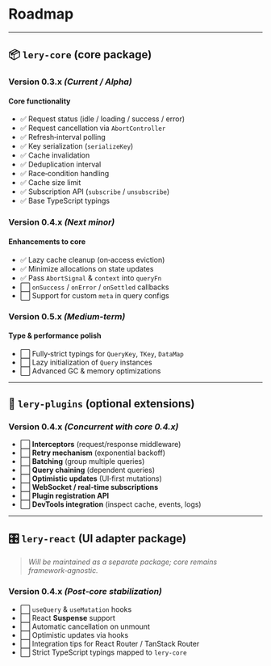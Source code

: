 # Roadmap

---

## 📦 `lery-core` (core package)

### Version **0.3.x** _(Current / Alpha)_

#### Core functionality

- ✅ Request status (idle / loading / success / error)
- ✅ Request cancellation via `AbortController`
- ✅ Refresh‑interval polling
- ✅ Key serialization (`serializeKey`)
- ✅ Cache invalidation
- ✅ Deduplication interval
- ✅ Race‑condition handling
- ✅ Cache size limit
- ✅ Subscription API (`subscribe` / `unsubscribe`)
- ✅ Base TypeScript typings

### Version **0.4.x** _(Next minor)_

#### Enhancements to core

- ✅ Lazy cache cleanup (on‑access eviction)
- ✅ Minimize allocations on state updates
- ✅ Pass `AbortSignal` & `context` into `queryFn`
- ⬜ `onSuccess` / `onError` / `onSettled` callbacks
- ⬜ Support for custom `meta` in query configs

### Version **0.5.x** _(Medium‑term)_

#### Type & performance polish

- ⬜ Fully‑strict typings for `QueryKey`, `TKey`, `DataMap`
- ⬜ Lazy initialization of `Query` instances
- ⬜ Advanced GC & memory optimizations

---

## 🧩 `lery-plugins` (optional extensions)

### Version **0.4.x** _(Concurrent with core 0.4.x)_

- ⬜ **Interceptors** (request/response middleware)
- ⬜ **Retry mechanism** (exponential backoff)
- ⬜ **Batching** (group multiple queries)
- ⬜ **Query chaining** (dependent queries)
- ⬜ **Optimistic updates** (UI‑first mutations)
- ⬜ **WebSocket / real‑time subscriptions**
- ⬜ **Plugin registration API**
- ⬜ **DevTools integration** (inspect cache, events, logs)

---

## 🎛️ `lery-react` (UI adapter package)

> _Will be maintained as a separate package; core remains framework‑agnostic._

### Version **0.4.x** _(Post‑core stabilization)_

- ⬜ `useQuery` & `useMutation` hooks
- ⬜ React **Suspense** support
- ⬜ Automatic cancellation on unmount
- ⬜ Optimistic updates via hooks
- ⬜ Integration tips for React Router / TanStack Router
- ⬜ Strict TypeScript typings mapped to `lery-core`
